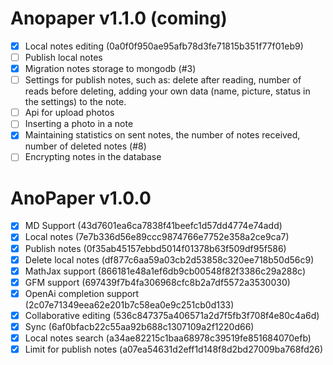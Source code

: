 <!--
 Copyright (c) 2023 artegoser (Artemy Egorov)

 This program is free software: you can redistribute it and/or modify
 it under the terms of the GNU General Public License as published by
 the Free Software Foundation, either version 3 of the License, or
 (at your option) any later version.

 This program is distributed in the hope that it will be useful,
 but WITHOUT ANY WARRANTY; without even the implied warranty of
 MERCHANTABILITY or FITNESS FOR A PARTICULAR PURPOSE. See the
 GNU General Public License for more details.

 You should have received a copy of the GNU General Public License
 along with this program. If not, see <https://www.gnu.org/licenses/>.
 -->

# Anopaper v1.1.0 (coming)

- [x] Local notes editing (0a0f0f950ae95afb78d3fe71815b351f77f01eb9)
- [ ] Publish local notes
- [x] Migration notes storage to mongodb (#3)
- [ ] Settings for publish notes, such as: delete after reading, number of reads before deleting, adding your own data (name, picture, status in the settings) to the note.
- [ ] Api for upload photos
- [ ] Inserting a photo in a note
- [x] Maintaining statistics on sent notes, the number of notes received, number of deleted notes (#8)
- [ ] Encrypting notes in the database

# AnoPaper v1.0.0

- [x] MD Support (43d7601ea6ca7838f41beefc1d57dd4774e74add)
- [x] Local notes (7e7b336d56e89ccc9874766e7752e358a2ce9ca7)
- [x] Publish notes (0f35ab45157ebbd5014f01378b63f509df95f586)
- [x] Delete local notes (df877c6aa59a03cb2d53858c320ee718b50d56c9)
- [x] MathJax support (866181e48a1ef6db9cb00548f82f3386c29a288c)
- [x] GFM support (697439f7b4fa306968cfc8b2a7df5572a3530030)
- [x] OpenAi completion support (2c07e71349eea62e201b7c58ea0e9c251cb0d133)
- [x] Collaborative editing (536c847375a406571a2d7f5fb3f708f4e80c4a6d)
- [x] Sync (6af0bfacb22c55aa92b688c1307109a2f1220d66)
- [x] Local notes search (a34ae82215c1baa68978c39519fe851684070efb)
- [x] Limit for publish notes (a07ea54631d2eff1d148f8d2bd27009ba768fd26)
